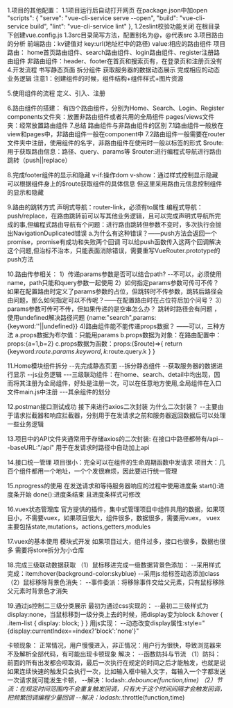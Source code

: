 1.项目的其他配置：
1.1项目运行后自动打开网页
    在package.json中加open
    "scripts": {
    "serve": "vue-cli-service serve --open",
    "build": "vue-cli-service build",
    "lint": "vue-cli-service lint"
  },
1.2eslint校验功能关闭
    在根目录下创建vue.config.js
1.3src目录简写方法，配置别名为@，@代表src
3.项目路由的分析
前端路由：kv键值对
key:url(地址栏中的路径)
value:相应的路由组件
项目路由：
home首页路由组件、search路由组件、login路由组件、register注册路由组件
非路由组件：header、footer在首页和搜索页有，在登录页和注册页没有
4.开发流程
书写静态页面
拆分组件
获取服务器的数据动态展示
完成相应的动态业务逻辑
注意1：创建组件的时候，组件结构+组件样式+图片资源

5.使用组件的流程
定义、引入、注册

6.路由组件的搭建：
有四个路由组件，分别为Home、Search、Login、Register
components文件夹：放置非路由组件或者共用的全局组件
pages/views文件夹：经常放置路由组件
7.总结
路由组件与非路由组件的区别
7.1路由组件一般放在view和pages中，非路由组件一般在component中
7.2路由组件一般需要在router文件夹中注册，使用组件的名字，非路由组件在使用时一般以标签的形式
$route:用于获取路由信息：路径、query、params等
$router:进行编程式导航进行路由跳转（push||replace）

8.完成footer组件的显示和隐藏
v-if:操作dom
v-show：通过样式控制显示隐藏
可以根据组件身上的$route获取组件的具体信息
但这里采用路由元信息控制组件的显示和隐藏

9.路由的跳转方式
声明式导航：router-link，必须有to属性
编程式导航：push/replace，在路由跳转前可以写其他业务逻辑，且可以完成声明式导航所完成的事,但编程式路由导航有个问题：进行路由跳转但参数不变时，多次执行会抛出NavigationDuplicated错误
a.为什么有这种错误？——push方法会返回一个promise，promise有成功和失败两个回调
可以给push函数传入这两个回调解决这个问题,但治标不治本，只能表面消除错误，需要重写VueRouter.prototype的push方法

10.路由传参相关：
1）传递params参数是否可以结合path?
--不可以，必须使用name，path只能和query参数一起使用
2）如何指定params参数可传可不传？
如果在配置路由时定义了params参数的占位，但跳转时不传参数，跳转后路径会由问题，那么如何指定可以不传呢？——在配置路由时在占位符后加个问号？
3）params参数可传可不传，但如果传递的是空串怎么办？
跳转时路径会有问题 ，使用undefined解决路径问题 {name:"search",params:{keyword:''||undefined}}
4)路由组件能不能传递props数据？
——可以，三种方法
a.props数据为布尔值：只能用params
b.props数据为对象：在路由配置中：props:{a=1,b=2}
c.props数据为函数：props:($route)=>{
    return {keyword:$route.params.keyword ,k:$route.query.k }
}

11.Home模块组件拆分
--先完成静态页面
--拆分静态组件
--获取服务器的数据进行显示
--js业务逻辑
---三级联动组件：在home、search、detail中均出现，因而将其注册为全局组件，好处是注册一次，可以在任意地方使用,全局组件在入口文件main.js中注册
---其余组件的划分

12.postman接口测试成功
接下来进行axios二次封装
为什么二次封装？
--主要由于请求拦截器和响应拦截器，分别用于在发请求之前和服务器返回数据后可以处理一些业务逻辑

13.项目中的API文件夹通常用于存储axios的二次封装:
在接口中路径都带有/api---baseURL:"/api"
用于在发请求时路径中自动加上api

14.接口统一管理
项目很小：完全可以在组件的生命周期函数中发请求
项目大：几百个组件都用一个地址，一个个发很麻烦，因此要进行统一管理

15.nprogress的使用
在发送请求和等待服务器响应的过程中使用进度条
start():进度条开始
done():进度条结束
且进度条样式可修改

16.vuex状态管理库
官方提供的插件，集中式管理项目中组件共用的数据，如果项目小，不需要vuex，如果项目很大，组件很多，数据很多，需要用vuex，
vuex主要包括state,mutations，actions,getters,modules

17.vuex的基本使用
模块式开发
如果项目过大，组件过多，接口也很多，数据也很多
需要将store拆分为小仓库

18.完成三级联动数据获取
（1）鼠标移进完成一级数据背景色添加：
--采用样式完成：item:hover{background-color:skyblue}
--采用js:给标签动态添加class
（2）鼠标移除背景色消失：
--事件委派：将移除事件交给父元素，只有鼠标移除父元素时背景色才消失

19.通过js控制二三级分类展示
最初为通过css实现的：
--最初二三级样式为display:none，当鼠标移到一级分类上去的时候，把display变为block
&:hover {
.item-list {
display: block;
 }
 }
 用js实现：
 --动态改变display属性:style="{display:currentIndex==index?'block':'none'}"

卡顿现象：
正常情况，用户慢慢进入，非正情况：用户行为很快，导致浏览器来不及解析全部代码，有可能出现卡顿现象
解决：
--函数防抖与节流
（1）防抖：前面的所有出发都会呗取消，最后一次执行在规定的时间之后才能触发，也就是说如果连续快速的触发只会执行一次，比如输入框中输入文字，每输入一个字都发送一次请求就可能发生卡顿，
--解决：lodash:_.debounce(function,time)
（2）节流：在规定时间范围内不会重复触发回调，只有大于这个时间间隔才会触发回调，把频繁回调编程少量回调
--解决：lodash:_.throttle(function,time)
